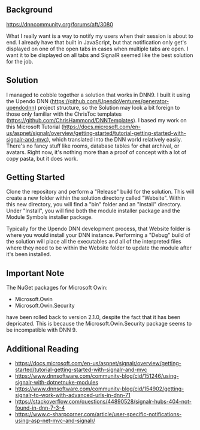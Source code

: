 ## Background  
https://dnncommunity.org/forums/aft/3080

What I really want is a way to notify my users when their session is about to end. I already have that built in JavaScript, but that notification only get's displayed on one of the open tabs in cases when multiple tabs are open. I want it to be displayed on all tabs and SignalR seemed like the best solution for the job.

## Solution  
I managed to cobble together a solution that works in DNN9. I built it using the Upendo DNN (https://github.com/UpendoVentures/generator-upendodnn) project structure, so the Solution may look a bit foreign to those only familiar with the ChrisToc templates (https://github.com/ChrisHammond/DNNTemplates). I based my work on this Microsoft Tutorial (https://docs.microsoft.com/en-us/aspnet/signalr/overview/getting-started/tutorial-getting-started-with-signalr-and-mvc), which translated into the DNN world relatively easily. There's no fancy stuff like rooms, database tables for chat archival, or avatars. Right now, it's nothing more than a proof of concept with a lot of copy pasta, but it does work.

## Getting Started  
Clone the repository and perform a "Release" build for the solution. This will create a new folder within the solution directory called "Website". Within this new directory, you will find a "bin" folder and an "Install" directory. Under "Install", you will find both the module installer package and the Module Symbols installer package.

Typically for the Upendo DNN development process, that Website folder is where you would install your DNN instance. Performing a "Debug" build of the solution will place all the executables and all of the interpreted files where they need to be within the Website folder to update the module after it's been installed.

## Important Note
The NuGet packages for Microsoft Owin:
- Microsoft.Owin
- Microsoft.Owin.Security

have been rolled back to version 2.1.0, despite the fact that it has been depricated. This is because the Microsoft.Owin.Security package seems to be incompatible with DNN 9.

## Additional Reading
- https://docs.microsoft.com/en-us/aspnet/signalr/overview/getting-started/tutorial-getting-started-with-signalr-and-mvc
- https://www.dnnsoftware.com/community-blog/cid/151246/using-signalr-with-dotnetnuke-modules
- https://www.dnnsoftware.com/community-blog/cid/154902/getting-signalr-to-work-with-advanced-urls-in-dnn-71
- https://stackoverflow.com/questions/44890528/signalr-hubs-404-not-found-in-dnn-7-3-4
- https://www.c-sharpcorner.com/article/user-specific-notifications-using-asp-net-mvc-and-signalr/